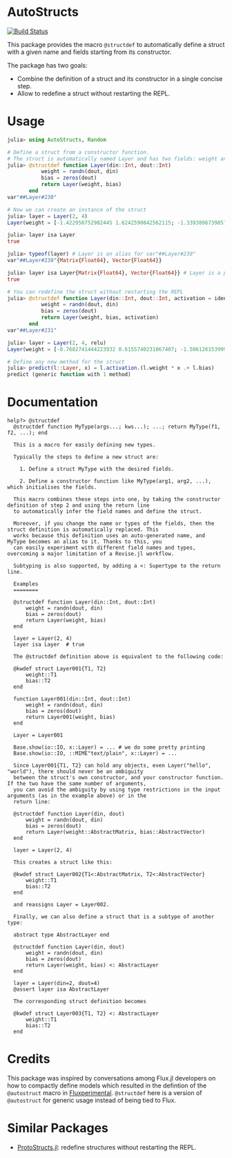 # AutoStructs

[![Build Status](https://github.com/CarloLucibello/AutoStructs.jl/actions/workflows/CI.yml/badge.svg?branch=main)](https://github.com/CarloLucibello/AutoStructs.jl/actions/workflows/CI.yml?query=branch%3Amain)

This package provides the macro `@structdef` to automatically define a struct with a given name and fields starting from its constructor. 

The package has two goals:
- Combine the definition of a struct and its constructor in a single concise step.
- Allow to redefine a struct without restarting the REPL.

# Usage
```julia
julia> using AutoStructs, Random

# Define a struct from a constructor function.
# The struct is automatically named Layer and has two fields: weight and bias.
julia> @structdef function Layer(din::Int, dout::Int)
           weight = randn(dout, din)
           bias = zeros(dout)
           return Layer(weight, bias)
       end
var"##Layer#230"

# Now we can create an instance of the struct
julia> layer = Layer(2, 4)
Layer(weight = [-1.422950752982445 1.6242590842562115; -1.3393896739857631 0.8191382347282851; 0.3944420481119003 0.5955417101440335; 1.3944705999832914 1.1224997165166155], bias = [0.0, 0.0, 0.0, 0.0])

julia> layer isa Layer
true

julia> typeof(layer) # Layer is an alias for var"##Layer#230"
var"##Layer#230"{Matrix{Float64}, Vector{Float64}}

julia> layer isa Layer{Matrix{Float64}, Vector{Float64}} # Layer is a parametric type
true

# You can redefine the struct without restarting the REPL
julia> @structdef function Layer(din::Int, dout::Int, activation = identity)
           weight = randn(dout, din)
           bias = zeros(dout)
           return Layer(weight, bias, activation)
       end
var"##Layer#231"

julia> layer = Layer(2, 4, relu)
Layer(weight = [-0.7682741444223932 0.6155740231067407; -1.506126153999598 -0.7804554207069556; -0.10944649893432226 1.782291543052865; 0.26095648405623756 1.7713201612872245], bias = [0.0, 0.0, 0.0, 0.0], activation = tanh)

# Define any new method for the struct
julia> predict(l::Layer, x) = l.activation.(l.weight * x .+ l.bias)
predict (generic function with 1 method)
```
# Documentation

```
help?> @structdef
  @structdef function MyType(args...; kws...); ...; return MyType(f1, f2, ...); end

  This is a macro for easily defining new types.

  Typically the steps to define a new struct are:

    1. Define a struct MyType with the desired fields.

    2. Define a constructor function like MyType(arg1, arg2, ...), which initialises the fields.

  This macro combines these steps into one, by taking the constructor definition of step 2 and using the return line
  to automatically infer the field names and define the struct.

  Moreover, if you change the name or types of the fields, then the struct definition is automatically replaced. This
  works because this definition uses an auto-generated name, and MyType becomes an alias to it. Thanks to this, you
  can easily experiment with different field names and types, overcoming a major limitation of a Revise.jl workflow.

  Subtyping is also supported, by adding a <: Supertype to the return line.

  Examples
  ========

  @structdef function Layer(din::Int, dout::Int)
      weight = randn(dout, din)
      bias = zeros(dout)
      return Layer(weight, bias)
  end
  
  layer = Layer(2, 4)
  layer isa Layer  # true

  The @structdef definition above is equivalent to the following code:

  @kwdef struct Layer001{T1, T2}
      weight::T1
      bias::T2
  end
  
  function Layer001(din::Int, dout::Int)
      weight = randn(dout, din)
      bias = zeros(dout)
      return Layer001(weight, bias)
  end
  
  Layer = Layer001
  
  Base.show(io::IO, x::Layer) = ... # we do some pretty printing
  Base.show(io::IO, ::MIME"text/plain", x::Layer) = ... 

  Since Layer001{T1, T2} can hold any objects, even Layer("hello", "world"), there should never be an ambiguity
  between the struct's own constructor, and your constructor function. If the two have the same number of arguments,
  you can avoid the ambiguity by using type restrictions in the input arguments (as in the example above) or in the
  return line:

  @structdef function Layer(din, dout)
      weight = randn(dout, din)
      bias = zeros(dout)
      return Layer(weight::AbstractMatrix, bias::AbstractVector)
  end
  
  layer = Layer(2, 4)

  This creates a struct like this:

  @kwdef struct Layer002{T1<:AbstractMatrix, T2<:AbstractVector}
      weight::T1
      bias::T2
  end

  and reassigns Layer = Layer002.

  Finally, we can also define a struct that is a subtype of another type:

  abstract type AbstractLayer end
  
  @structdef function Layer(din, dout)
      weight = randn(dout, din)
      bias = zeros(dout)
      return Layer(weight, bias) <: AbstractLayer
  end
  
  layer = Layer(din=2, dout=4)
  @assert layer isa AbstractLayer

  The corresponding struct definition becomes

  @kwdef struct Layer003{T1, T2} <: AbstractLayer
      weight::T1
      bias::T2
  end
```

# Credits

This package was inspired by conversations among Flux.jl developers on how to compactly define models which resulted in the defintion of the `@autostruct` macro in [Fluxperimental](https://github.com/FluxML/Fluxperimental.jl/pull/22). `@structdef` here is a version of `@autostruct` for generic usage instead of being tied to Flux.

# Similar Packages

- [ProtoStructs.jl](https://github.com/BeastyBlacksmith/ProtoStructs.jl): redefine structures without restarting the REPL.
